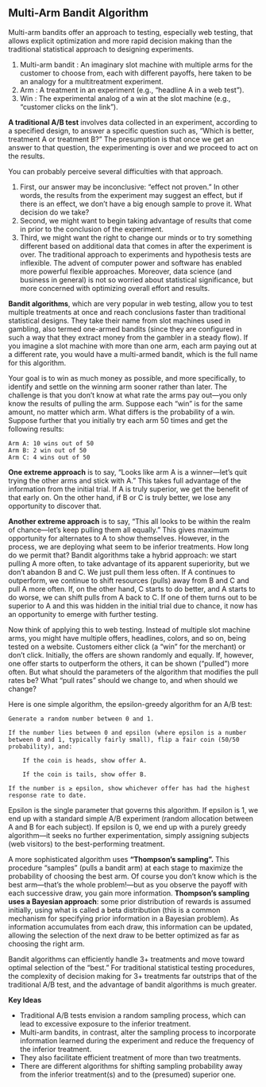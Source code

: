 ## Multi-Arm Bandit Algorithm

Multi-arm bandits offer an approach to testing, especially web testing, that allows explicit optimization and more rapid decision making than the traditional statistical approach to designing experiments.


1. Multi-arm bandit : An imaginary slot machine with multiple arms for the customer to choose from, each with different payoffs, here taken to be an analogy for a multitreatment experiment.
2. Arm : A treatment in an experiment (e.g., “headline A in a web test”).
3. Win : The experimental analog of a win at the slot machine (e.g., “customer clicks on the link”).

**A traditional A/B test** involves data collected in an experiment, according to a specified design, to answer a specific question such as, “Which is better, treatment A or treatment B?” The presumption is that once we get an answer to that question, the experimenting is over and we proceed to act on the results.

You can probably perceive several difficulties with that approach. 
1. First, our answer may be inconclusive: “effect not proven.” In other words, the results from the experiment may suggest an effect, but if there is an effect, we don’t have a big enough sample to prove it. What decision do we take? 
2. Second, we might want to begin taking advantage of results that come in prior to the conclusion of the experiment. 
3. Third, we might want the right to change our minds or to try something different based on additional data that comes in after the experiment is over. 
The traditional approach to experiments and hypothesis tests are inflexible. The advent of computer power and software has enabled more powerful flexible approaches. Moreover, data science (and business in general) is not so worried about statistical significance, but more concerned with optimizing overall effort and results.

**Bandit algorithms**, which are very popular in web testing, allow you to test multiple treatments at once and reach conclusions faster than traditional statistical designs. They take their name from slot machines used in gambling, also termed one-armed bandits (since they are configured in such a way that they extract money from the gambler in a steady flow). If you imagine a slot machine with more than one arm, each arm paying out at a different rate, you would have a multi-armed bandit, which is the full name for this algorithm.


Your goal is to win as much money as possible, and more specifically, to identify and settle on the winning arm sooner rather than later. The challenge is that you don’t know at what rate the arms pay out—you only know the results of pulling the arm. Suppose each “win” is for the same amount, no matter which arm. What differs is the probability of a win. Suppose further that you initially try each arm 50 times and get the following results:

    Arm A: 10 wins out of 50
    Arm B: 2 win out of 50
    Arm C: 4 wins out of 50

**One extreme approach** is to say, “Looks like arm A is a winner—let’s quit trying the other arms and stick with A.” This takes full advantage of the information from the initial trial. If A is truly superior, we get the benefit of that early on. On the other hand, if B or C is truly better, we lose any opportunity to discover that. 

**Another extreme approach** is to say, “This all looks to be within the realm of chance—let’s keep pulling them all equally.” This gives maximum opportunity for alternates to A to show themselves. However, in the process, we are deploying what seem to be inferior treatments. How long do we permit that? Bandit algorithms take a hybrid approach: we start pulling A more often, to take advantage of its apparent superiority, but we don’t abandon B and C. We just pull them less often. If A continues to outperform, we continue to shift resources (pulls) away from B and C and pull A more often. If, on the other hand, C starts to do better, and A starts to do worse, we can shift pulls from A back to C. If one of them turns out to be superior to A and this was hidden in the initial trial due to chance, it now has an opportunity to emerge with further testing.

Now think of applying this to web testing. Instead of multiple slot machine arms, you might have multiple offers, headlines, colors, and so on, being tested on a website. Customers either click (a “win” for the merchant) or don’t click. Initially, the offers are shown randomly and equally. If, however, one offer starts to outperform the others, it can be shown (“pulled”) more often. But what should the parameters of the algorithm that modifies the pull rates be? What “pull rates” should we change to, and when should we change?

Here is one simple algorithm, the epsilon-greedy algorithm for an A/B test:

    Generate a random number between 0 and 1.

    If the number lies between 0 and epsilon (where epsilon is a number between 0 and 1, typically fairly small), flip a fair coin (50/50 probability), and:

        If the coin is heads, show offer A.

        If the coin is tails, show offer B.

    If the number is ≥ epsilon, show whichever offer has had the highest response rate to date.

Epsilon is the single parameter that governs this algorithm. If epsilon is 1, we end up with a standard simple A/B experiment (random allocation between A and B for each subject). If epsilon is 0, we end up with a purely greedy algorithm—it seeks no further experimentation, simply assigning subjects (web visitors) to the best-performing treatment.

A more sophisticated algorithm uses **“Thompson’s sampling”.** This procedure “samples” (pulls a bandit arm) at each stage to maximize the probability of choosing the best arm. Of course you don’t know which is the best arm—that’s the whole problem!—but as you observe the payoff with each successive draw, you gain more information. **Thompson’s sampling uses a Bayesian approach**: some prior distribution of rewards is assumed initially, using what is called a beta distribution (this is a common mechanism for specifying prior information in a Bayesian problem). As information accumulates from each draw, this information can be updated, allowing the selection of the next draw to be better optimized as far as choosing the right arm.

Bandit algorithms can efficiently handle 3+ treatments and move toward optimal selection of the “best.” For traditional statistical testing procedures, the complexity of decision making for 3+ treatments far outstrips that of the traditional A/B test, and the advantage of bandit algorithms is much greater.


**Key Ideas**
- Traditional A/B tests envision a random sampling process, which can lead to excessive exposure to the inferior treatment.
- Multi-arm bandits, in contrast, alter the sampling process to incorporate information learned during the experiment and reduce the frequency of the inferior treatment.
- They also facilitate efficient treatment of more than two treatments.
- There are different algorithms for shifting sampling probability away from the inferior treatment(s) and to the (presumed) superior one.
